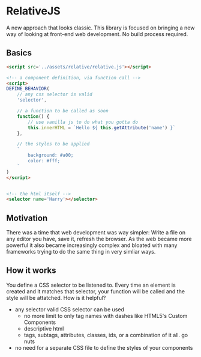 # RelativeJS
A new approach that looks classic.
This library is focused on bringing a new way of looking at front-end web development.
No build process required.


## Basics
```html
<script src='../assets/relative/relative.js'></script>

<!-- a component definition, via function call -->
<script>
DEFINE_BEHAVIOR(
	// any css selector is valid
	'selector',

	// a function to be called as soon 
	function() { 
		// use vanilla js to do what you gotta do
		this.innerHTML = `Hello ${ this.getAttribute('name') }`
	},

	// the styles to be applied
	`
		background: #a00;
		color: #fff;
	`
)
</script>


<!-- the html itself -->
<selector name='Harry'></selector>
```


## Motivation
There was a time that web development was way simpler: Write a file on any editor you have, save it, refresh the browser. As the web became more powerful it also became increasingly complex and bloated with many frameworks trying to do the same thing in very simliar ways.



## How it works
You define a CSS selector to be listened to. Every time an element is created and it matches that selector, your function will be called and the style will be attatched. How is it helpful?
- any selector valid CSS selector can be used
	- no more limit to only tag names with dashes like HTML5's Custom Components
	- descriptive html
	- tags, subtags, attributes, classes, ids, or a combination of it all. go nuts
- no need for a separate CSS file to define the styles of your components





